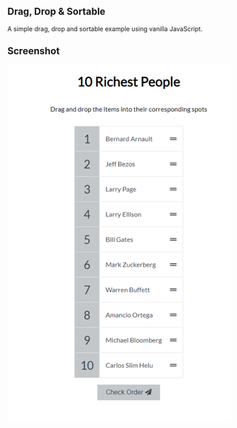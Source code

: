 ## Drag, Drop & Sortable
A simple drag, drop and sortable example using vanilla JavaScript.

## Screenshot
![1](https://github.com/masudncse/javascript-drag-drop-sortable/raw/main/screenshots/01.png)
